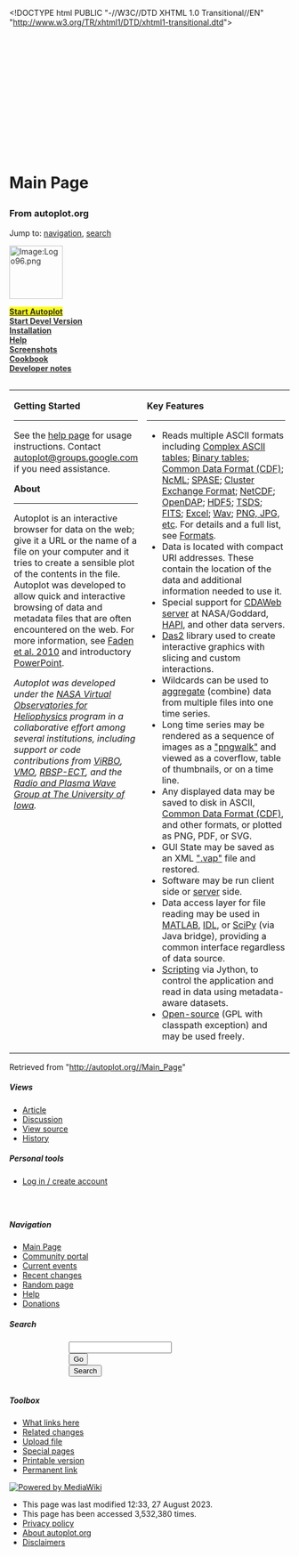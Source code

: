 \<\!DOCTYPE html PUBLIC "-//W3C//DTD XHTML 1.0 Transitional//EN"
"<http://www.w3.org/TR/xhtml1/DTD/xhtml1-transitional.dtd>"\>

<html xmlns="http://www.w3.org/1999/xhtml" xml:lang="en" lang="en" dir="ltr">

<head>

<script async src="https://www.googletagmanager.com/gtag/js?id=G-HQZ6R2K1CK">

</script>

<script>

` window.dataLayer = window.dataLayer || [];`  
` function gtag(){dataLayer.push(arguments);}`  
` gtag('js', new Date());`

` gtag('config', 'G-HQZ6R2K1CK');`

</script>

<meta http-equiv="Content-Type" content="text/html; charset=utf-8" />

<meta name="verify-v1" content="Mehs4JZLinNEeWvcrXGQg88sMXcH1ZBP5KcbXaip1H0=" />

<meta name="verify-v1" content="wnhZeyWUXQdb4hSJoCQyaODA/1H6oToNGUrcfBhXNfM=" />

<meta name="keywords" content="Main Page,PNG Walks,cookbook,developer,developer.book,gallery,help,idl,matlab,python" />

`       `<link rel="shortcut icon" href="/favicon.ico" />  
`       `<link rel="search" type="application/opensearchdescription+xml" href="/wiki/opensearch_desc.php" title="autoplot.org (English)" />  
`       `

<title>

autoplot.org - Main Page

</title>

<style type="text/css" media="screen, projection">

/\*\<\!\[CDATA\[\*/

`           @import "/wiki/skins/common/shared.css?97";`  
`           @import "/wiki/skins/monobook/main.css?97";`  
`       /*]]>*/`

</style>

`       `<link rel="stylesheet" type="text/css" media="print" href="/wiki/skins/common/commonPrint.css?97" />  
`       `  
`       `  
`       `  
`       `  
`       `  
`       `  
`       `

<script type= "text/javascript">

/\*\<\!\[CDATA\[\*/ var skin = "monobook"; var stylepath =
"/wiki/skins"; var wgArticlePath = "/$1"; var wgScriptPath = "/wiki";
var wgScript = "/wiki/index.php"; var wgServer =
"<http://autoplot.org/>"; var wgCanonicalNamespace = ""; var
wgCanonicalSpecialPageName = false; var wgNamespaceNumber = 0; var
wgPageName = "Main\_Page"; var wgTitle = "Main Page"; var wgAction =
"view"; var wgRestrictionEdit = \["sysop"\]; var wgRestrictionMove =
\["sysop"\]; var wgArticleId = "1"; var wgIsArticle = true; var
wgUserName = null; var wgUserGroups = null; var wgUserLanguage = "en";
var wgContentLanguage = "en"; var wgBreakFrames = false; var
wgCurRevisionId = "7652"; /\*\]\]\>\*/

</script>

<script type="text/javascript" src="/wiki/skins/common/wikibits.js?97">

</script>

<script type="text/javascript" src="/wiki/index.php?title=-&amp;action=raw&amp;gen=js&amp;useskin=monobook">

</script>

<style type="text/css">

/\*\<\!\[CDATA\[\*/ @import
"/wiki/index.php?title=MediaWiki:Common.css\&usemsgcache=yes\&action=raw\&ctype=text/css\&smaxage=18000";
@import
"/wiki/index.php?title=MediaWiki:Monobook.css\&usemsgcache=yes\&action=raw\&ctype=text/css\&smaxage=18000";
@import "/wiki/index.php?title=-\&action=raw\&gen=css\&maxage=18000";
/\*\]\]\>\*/

</style>

<script type="text/javascript" src="/wiki/extensions/Treeview5/dtree.js">

</script>

<script type="text/javascript" src="/wiki/extensions/js/using.js">

</script>

<script type="text/javascript" src="/wiki/extensions/js/jquery/jquery-1.8.3.min.js">

</script>

<script type="text/javascript" src="/wiki/extensions/js/jquery/jquery.client.js">

</script>

<script type="text/javascript" src="/wiki/extensions/js/main.js">

</script>

<script type="text/javascript" src="/wiki/extensions/js/showhidefit/showhide.js">

</script>

<script type="text/javascript" src="/wiki/extensions/js/tables/tablecollapse.js">

</script>

<script type="text/javascript" src="/wiki/extensions/js/layout/layout.js">

</script>

<script type="text/javascript" src="https://cdn.rawgit.com/mathjax/MathJax/2.7.1/MathJax.js?config=TeX-AMS-MML_SVG">

</script>

<script type="text/javascript" src="/wiki/extensions/js/textinputs_jquery.js">

</script>

<script type="text/javascript" src="/wiki/extensions/js/writemaths.js">

</script>

<script type="text/javascript" src="/wiki/extensions/js/layout/mathjax.js">

</script>

<script type="text/javascript" src="/wiki/skins/common/ajax.js?97">

</script>

</head>

<body  class="mediawiki ns-0 ltr page-Main_Page">

<div id="globalWrapper">

<div id="column-content">

<div id="content">

`       `<a name="top" id="top"></a>  
`               `

<h1 class="firstHeading">

Main Page

</h1>

<div id="bodyContent">

<h3 id="siteSub">

From autoplot.org

</h3>

<div id="contentSub">

</div>

<div id="jump-to-nav">

Jump to: <a href="#column-one">navigation</a>,
<a href="#searchInput">search</a>

</div>

<div id="launch" class="pBody" style="opacity:0.9;filter:alpha(opacity=90)">

<a href="/autoplot/index.php?title=Image:Logo96.png" class="image" title="Image:Logo96.png"><img alt="Image:Logo96.png" src="/autoplot/images/Logo96.png" width="96" height="96" border="0" /></a>

<span style="background-color:yellow;font-weight: bold;"><a href="http://autoplot.org/jnlp/latest/" class="external text" title="http://autoplot.org/jnlp/latest/" rel="nofollow">Start
Autoplot</a></span> 
<span class="linuxnote" style="background-color:#ff99ff;display:none;">Linux
Installation</span>  
<span style="font-weight: bold;"><a href="http://autoplot.org/jnlp/devel/" class="external text" title="http://autoplot.org/jnlp/devel/" rel="nofollow">Start
Devel Version</a> </span>  
<span style="font-weight: bold;"><a href="/autoplot/index.php?title=help#Installation" title="help">Installation</a></span>  
<span style="font-weight: bold;"><a href="/autoplot/index.php?title=help" title="help">Help</a></span>  
<span style="font-weight: bold;"><a href="/autoplot/index.php?title=gallery" title="gallery">Screenshots</a></span>  
<span style="font-weight: bold;"><a href="/autoplot/index.php?title=cookbook" title="cookbook">Cookbook</a></span>  
<span style="font-weight: bold;"><a href="/autoplot/index.php?title=developer" title="developer">Developer
notes</a></span>

</div>

<table border="0" cellpadding="2" width="100%" align="left">

<tr>

<td style="vertical-align:top" width="40%">

<b>Getting Started</b>

<hr />

See the <a href="/autoplot/index.php?title=help" title="help">help
page</a> for usage instructions. Contact
<a href="https://groups.google.com/forum/#!forum/autoplot" class="external text" title="https://groups.google.com/forum/#!forum/autoplot" rel="nofollow">autoplot@groups.google.com</a>
if you need assistance.

  
<b>About</b>

<hr />

Autoplot is an interactive browser for data on the web; give it a URL or
the name of a file on your computer and it tries to create a sensible
plot of the contents in the file. Autoplot was developed to allow quick
and interactive browsing of data and metadata files that are often
encountered on the web. For more information, see
<a href="http://autoplot.org/wiki/images/autoplot.pdf" class="external text" title="http://autoplot.org/wiki/images/autoplot.pdf" rel="nofollow">Faden
et al. 2010</a> and introductory
<a href="http://autoplot.org/wiki/images/autoplotIntroduction.ppt" class="external text" title="http://autoplot.org/wiki/images/autoplotIntroduction.ppt" rel="nofollow">PowerPoint</a>.

<i>Autoplot was developed under the
<a href="http://hpde.gsfc.nasa.gov/" class="external text" title="http://hpde.gsfc.nasa.gov/" rel="nofollow">NASA
Virtual Observatories for Heliophysics</a> program in a collaborative
effort among several institutions, including support or code
contributions from
<a href="http://virbo.org" class="external text" title="http://virbo.org" rel="nofollow">ViRBO</a>,
<a href="http://vmo.gsfc.nasa.gov" class="external text" title="http://vmo.gsfc.nasa.gov" rel="nofollow">VMO</a>,
<a href="http://www.rbsp-ect.lanl.gov/" class="external text" title="http://www.rbsp-ect.lanl.gov/" rel="nofollow">RBSP-ECT</a>,
and the
<a href="http://www-pw.physics.uiowa.edu/" class="external text" title="http://www-pw.physics.uiowa.edu/" rel="nofollow">Radio
and Plasma Wave Group at The University of Iowa</a>.</i>

</td>

<td style="vertical-align:top">

<b>Key Features</b>

<hr />

  - Reads multiple ASCII formats including
    <a href="/autoplot/index.php?title=help#ASCII_table" title="help">Complex
    ASCII tables</a>;
    <a href="/autoplot/index.php?title=help#Binary_table" title="help">Binary
    tables</a>;
    <a href="http://cdf.gsfc.nasa.gov/" class="external text" title="http://cdf.gsfc.nasa.gov/" rel="nofollow">Common
    Data Format (CDF)</a>;
    <a href="http://www.unidata.ucar.edu/software/netcdf/ncml" class="external text" title="http://www.unidata.ucar.edu/software/netcdf/ncml" rel="nofollow">NcML</a>;
    <a href="http://spase-group.org/" class="external text" title="http://spase-group.org/" rel="nofollow">SPASE</a>;
    <a href="http://www.space-plasma.qmw.ac.uk/csds/welcome.html" class="external text" title="http://www.space-plasma.qmw.ac.uk/csds/welcome.html" rel="nofollow">Cluster
    Exchange Format</a>;
    <a href="http://www.unidata.ucar.edu/software/netcdf/" class="external text" title="http://www.unidata.ucar.edu/software/netcdf/" rel="nofollow">NetCDF</a>;
    <a href="http://opendap.org" class="external text" title="http://opendap.org" rel="nofollow">OpenDAP</a>;
    <a href="http://www.hdfgroup.org/HDF5/" class="external text" title="http://www.hdfgroup.org/HDF5/" rel="nofollow">HDF5</a>;
    <a href="http://tsds.net" class="external text" title="http://tsds.net" rel="nofollow">TSDS</a>;
    <a href="http://fits.gsfc.nasa.gov/fits_intro.html" class="external text" title="http://fits.gsfc.nasa.gov/fits_intro.html" rel="nofollow">FITS</a>;
    <a href="/autoplot/index.php?title=help#Excel" title="help">Excel</a>;
    <a href="/autoplot/index.php?title=help#Wav_Files" title="help">Wav</a>;
    <a href="/autoplot/index.php?title=help#Images" title="help">PNG,
    JPG, etc</a>. For details and a full list, see
    <a href="/autoplot/index.php?title=help#Formats_Read" title="help">Formats</a>.
  - Data is located with compact URI addresses. These contain the
    location of the data and additional information needed to use it.
  - Special support for
    <a href="/autoplot/index.php?title=help#CDAWeb" title="help">CDAWeb
    server</a> at NASA/Goddard,
    <a href="http://hapi-server.org" class="external text" title="http://hapi-server.org" rel="nofollow">HAPI</a>,
    and other data servers.
  - <a href="https://das2.org" class="external text" title="https://das2.org" rel="nofollow">Das2</a>
    library used to create interactive graphics with slicing and custom
    interactions.
  - Wildcards can be used to
    <a href="/autoplot/index.php?title=help#Aggregation" title="help">aggregate</a>
    (combine) data from multiple files into one time series.
  - Long time series may be rendered as a sequence of images as a
    <a href="/autoplot/index.php?title=PNG_Walks" title="PNG Walks">"pngwalk"</a>
    and viewed as a coverflow, table of thumbnails, or on a time line.
  - Any displayed data may be saved to disk in ASCII,
    <a href="http://cdf.gsfc.nasa.gov/" class="external text" title="http://cdf.gsfc.nasa.gov/" rel="nofollow">Common
    Data Format (CDF)</a>, and other formats, or plotted as PNG, PDF, or
    SVG.
  - GUI State may be saved as an XML
    <a href="/autoplot/index.php?title=developer.book#vap_files" title="developer.book">".vap"</a>
    file and restored.
  - Software may be run client side or
    <a href="https://cottagesystems.com/AutoplotServlet" class="external text" title="https://cottagesystems.com/AutoplotServlet" rel="nofollow">server</a>
    side.
  - Data access layer for file reading may be used in
    <a href="/autoplot/index.php?title=matlab" title="matlab">
    MATLAB</a>, <a href="/autoplot/index.php?title=idl" title="idl">
    IDL</a>, or
    <a href="/autoplot/index.php?title=python" title="python"> SciPy</a>
    (via Java bridge), providing a common interface regardless of data
    source.
  - <a href="https://github.com/autoplot/documentation/wiki/scripting" class="external text" title="https://github.com/autoplot/documentation/wiki/scripting" rel="nofollow">Scripting</a>
    via Jython, to control the application and read in data using
    metadata-aware datasets.
  - <a href="http://autoplot.org/Autoplot_from_source" class="external text" title="http://autoplot.org/Autoplot_from_source" rel="nofollow">Open-source</a>
    (GPL with classpath exception) and may be used freely.

</td>

</tr>

</table>

<html>

<div>

<script type="text/javascript" src="//rf.revolvermaps.com/0/0/4.js?i=5gb0hgkpqgv&amp;m=0&amp;h=128&amp;c=ff0000&amp;r=0" async="async">

</script>

<script type="text/javascript">

rm2d\_ki101('5','200','100','5gb0hgkpqgv','ff0000',40);

</script>

</div>

<script>

$(document).ready(function () { $('\#launch \> p \>
a').attr('href','<http://autoplot.org/autoplot.jnlp>'); $('\#launch \> p
\> a').attr('title','Start Autoplot');
$('\#p-search').before($('\#launch'));
$('\#stats').append($('\#rm\_pkI1\_')); $('\#rm\_pkI1\_').wrap('

<div id="visitors" align="center" class="pBody">

</div>

'); $('\#visitors').prepend('Recent visits'); //$('\#visitors').hide();

// WebStart fix if ($.client.os == "Linux") {

` //$($(".external:contains('Start Autoplot')")).attr('href','`<http://autoplot.org/help#Installation>`').attr('Title','Linux operating system detected - link goes to special WebStart instructions');`

}

`   (function(h,o,t,j,a,r){`  
`       h.hj=h.hj||function(){(h.hj.q=h.hj.q||[]).push(arguments)};`  
`       h._hjSettings={hjid:1307322,hjsv:6};`  
`       a=o.getElementsByTagName('head')[0];`  
`       r=o.createElement('script');r.async=1;`  
`       r.src=t+h._hjSettings.hjid+j+h._hjSettings.hjsv;`  
`       a.appendChild(r);`  
`   })(window,document,'`<https://static.hotjar.com/c/hotjar->`','.js?sv=');`

});

</script>

</html>

<div class="printfooter">

Retrieved from
"<a href="http://autoplot.org//Main_Page"><http://autoplot.org//Main_Page></a>"

</div>

<div class="visualClear">

</div>

</div>

</div>

</div>

<div id="column-one">

<div id="p-cactions" class="portlet">

<h5>

Views

</h5>

<div class="pBody">

  - <a href="/Main_Page" title="View the content page [c]" accesskey="c">Article</a>
  - <a href="/Talk:Main_Page" title="Discussion about the content page [t]" accesskey="t">Discussion</a>
  - <a href="/wiki/index.php?title=Main_Page&amp;action=edit" title="This page is protected. You can view its source. [e]" accesskey="e">View
    source</a>
  - <a href="/wiki/index.php?title=Main_Page&amp;action=history" title="Past versions of this page. [h]" accesskey="h">History</a>

</div>

</div>

<div class="portlet" id="p-personal">

<h5>

Personal tools

</h5>

<div class="pBody">

  - <a href="/wiki/index.php?title=Special:Userlogin&amp;returnto=Main_Page" title="You are encouraged to log in, it is not mandatory however. [o]" accesskey="o">Log
    in / create account</a>

</div>

</div>

<div class="portlet" id="p-logo">

`       `<a style="background-image: url(/wiki/skins/common/images/wiki.png);" href="/Main_Page" title="Visit the Main Page [z]" accesskey="z"></a>  
`   `

</div>

<script type="text/javascript">

if (window.isMSIE55) fixalpha();

</script>

<div class='portlet' id='p-navigation'>

<h5>

Navigation

</h5>

<div class='pBody'>

  - <a href="/Main_Page" title="Visit the Main Page [z]" accesskey="z">Main
    Page</a>
  - <a href="/autoplot.org:Community_Portal" title="About the project, what you can do, where to find things">Community
    portal</a>
  - <a href="/Current_events" title="Find background information on current events">Current
    events</a>
  - <a href="/Special:Recentchanges" title="The list of recent changes in the wiki. [r]" accesskey="r">Recent
    changes</a>
  - <a href="/Special:Random" title="Load a random page [x]" accesskey="x">Random
    page</a>
  - <a href="/Help:Contents" title="The place to find out.">Help</a>
  - <a href="/autoplot.org:Site_support" title="Support us">Donations</a>

</div>

</div>

<div id="p-search" class="portlet">

<h5>

<label for="searchInput">Search</label>

</h5>

<div id="searchBody" class="pBody">

<form action="/Special:Search" id="searchform">

<div>

`               `<input id="searchInput" name="search" type="text" title="Search autoplot.org [f]" accesskey="f" value="" />  
`               `<input type='submit' name="go" class="searchButton" id="searchGoButton" value="Go" />` `  
`               `<input type='submit' name="fulltext" class="searchButton" id="mw-searchButton" value="Search" />  
`           `

</div>

</form>

</div>

</div>

<div class="portlet" id="p-tb">

<h5>

Toolbox

</h5>

<div class="pBody">

  - <a href="/Special:Whatlinkshere/Main_Page" title="List of all wiki pages that link here [j]" accesskey="j">What
    links here</a>
  - <a href="/Special:Recentchangeslinked/Main_Page" title="Recent changes in pages linked from this page [k]" accesskey="k">Related
    changes</a>
  - <a href="/Special:Upload" title="Upload images or media files [u]" accesskey="u">Upload
    file</a>
  - <a href="/Special:Specialpages" title="List of all special pages [q]" accesskey="q">Special
    pages</a>
  - <a href="/wiki/index.php?title=Main_Page&amp;printable=yes" title="Printable version of this page [p]" accesskey="p">Printable
    version</a>
  - <a href="/wiki/index.php?title=Main_Page&amp;oldid=7652" title="Permanent link to this version of the page">Permanent
    link</a>

</div>

</div>

</div>

<div class="visualClear">

</div>

<div id="footer">

<div id="f-poweredbyico">

<a href="http://www.mediawiki.org/"><img src="/wiki/skins/common/images/poweredby_mediawiki_88x31.png" alt="Powered by MediaWiki" /></a>

</div>

  - This page was last modified 12:33, 27 August 2023.
  - This page has been accessed 3,532,380 times.
  - <a href="/autoplot.org:Privacy_policy" title="autoplot.org:Privacy policy">Privacy
    policy</a>
  - <a href="/autoplot.org:About" title="autoplot.org:About">About
    autoplot.org</a>
  - <a href="/autoplot.org:General_disclaimer" title="autoplot.org:General disclaimer">Disclaimers</a>

</div>

<script type="text/javascript">

if (window.runOnloadHook) runOnloadHook();

</script>

</div>

</body>

<script type="text/javascript">

//var gaJsHost = (("https:" == document.location.protocol) ?
"<https://ssl>." : "<http://www>.");
//document.write(unescape("%3Cscript src='" + gaJsHost +
"google-analytics.com/ga.js' type='text/javascript'%3E%3C/script%3E"));

</script>

<script type="text/javascript">

//var pageTracker = \_gat.\_getTracker("UA-4845406-1");
//pageTracker.\_initData(); //pageTracker.\_trackPageview();

</script>

</html>
